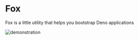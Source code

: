 # Fox

Fox is a little utility that helps you bootstrap Deno applications

![demonstration](assets/preview.png)
